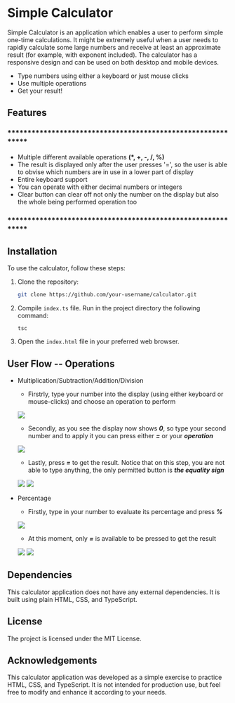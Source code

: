 # Simple Calculator

 
Simple Calculator is an application which enables a user to perform simple one-time calculations. It might be extremely useful when a user needs to rapidly calculate some large numbers and receive at least an approximate result (for example, with exponent included). The calculator has a responsive design and can be used on both desktop and mobile devices.

- Type numbers using either a keyboard or just mouse clicks
- Use multiple operations
- Get your result!

## Features

### ************************************************************
- Multiple different available operations __(*, +, -, /, %)__
- The result is displayed only after the user presses '=', so the user is able to obvise which numbers are in use in a lower part of display
- Entire keyboard support
- You can operate with either decimal numbers or integers
- Clear button can clear off not only the number on the display but also the whole being performed operation too

### ************************************************************



## Installation

To use the calculator, follow these steps:

1. Clone the repository:

   ```bash
   git clone https://github.com/your-username/calculator.git
   ```

2. Compile `index.ts` file. Run in the project directory the following command:
   
   ```
   tsc
   ```

3. Open the `index.html` file in your preferred web browser.

## User Flow -- Operations
- Multiplication/Subtraction/Addition/Division
    - Firstrly, type your number into the display (using either keyboard or mouse-clicks) and choose an operation to perform
    
    ![](https://i.ibb.co/Chx9sfR/multiplication-1.png)
    
    - Secondly, as you see the display now shows *__0__*, so type your second number and to apply it you can press either *__=__* or your *__operation__*
    
    ![](https://i.ibb.co/0XybZBN/Screenshot-2.png)
    
    - Lastly, press *__=__* to get the result. Notice that on this step, you are not able to type anything, the only permitted button is *__the equality sign__*
    
    ![](https://i.ibb.co/WB3yRT3/Screenshot-5.png)
    ![](https://i.ibb.co/DMXndL0/Screenshot-4.png)
- Percentage
  - Firstly, type in your number to evaluate its percentage and press *__%__*
  
   ![](https://i.ibb.co/xY52txJ/percentage.png)
   
  - At this moment, only *__=__* is available to be pressed to get the result
  
   ![](https://i.ibb.co/8DkDCCM/percentage-2.png)
   ![](https://i.ibb.co/bgjdjRK/percentage-3.png)

## Dependencies

This calculator application does not have any external dependencies. It is built using plain HTML, CSS, and TypeScript.
  
## License

The project is licensed under the MIT License.  


## Acknowledgements

This calculator application was developed as a simple exercise to practice HTML, CSS, and TypeScript. It is not intended for production use, but feel free to modify and enhance it according to your needs.  
